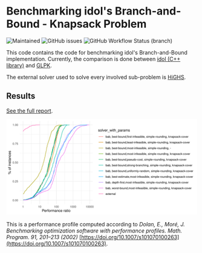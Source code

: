 # Benchmarking idol's Branch-and-Bound - Knapsack Problem

![Maintained](https://img.shields.io/maintenance/yes/2024)
![GitHub issues](https://img.shields.io/github/issues-raw/hlefebvr/idol-benchmark-kp)
![GitHub Workflow Status (branch)](https://img.shields.io/github/actions/workflow/status/hlefebvr/idol-benchmark-kp/benchmark.yml?branch=main)

This code contains the code for benchmarking idol's Branch-and-Bound implementation.
Currently, the comparison is done between [idol (C++ library)](https://github.com/hlefebvr/idol) and [GLPK](https://www.gnu.org/software/glpk/). 

The external solver used to solve every involved sub-problem is [HiGHS](https://highs.dev/).

## Results

[See the full report](https://hlefebvr.github.io/idol-benchmark-kp/KP.render.html).

![Performance profile](https://raw.githubusercontent.com/hlefebvr/idol-benchmark-kp/gh-pages/ecdf.png)

This is a performance profile computed according to *Dolan, E., Moré, J. Benchmarking optimization software with performance profiles. Math. Program. 91, 201–213 (2002)* [https://doi.org/10.1007/s101070100263](https://doi.org/10.1007/s101070100263).
